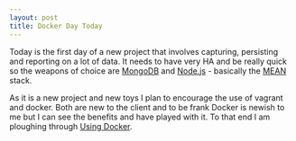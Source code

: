 ```yaml
---
layout: post
title: Docker Day Today
---
```


Today is the first day of a new project that involves capturing, persisting and reporting on a lot of data.  It needs to have very HA and be really quick so the weapons of choice are [MongoDB](https://www.mongodb.org) and [Node.js](https://nodejs.org) - basically the [MEAN](http://mean.io) stack.

As it is a new project and new toys I plan to encourage the use of vagrant and docker.  Both are new to the client and to be frank Docker is newish to me but I can see the benefits and have played with it.  To that end I am ploughing through [Using Docker](http://www.amazon.co.uk/Using-Docker-Adrian-Mouat/dp/1491915765/ref=sr_1_1?ie=UTF8&qid=1451904523&sr=8-1&keywords=using+docker).